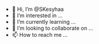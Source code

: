 - 👋 Hi, I’m @SKesyhaa
- 👀 I’m interested in ...
- 🌱 I’m currently learning ...
- 💞️ I’m looking to collaborate on ...
- 📫 How to reach me ...

<!---
SKesyhaa/SKesyhaa is a ✨ special ✨ repository because its `README.md` (this file) appears on your GitHub profile.
You can click the Preview link to take a look at your changes.
--->
